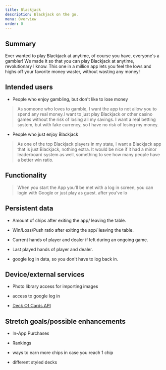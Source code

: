 ```yaml
---
title: Blackjack
description: Blackjack on the go.
menu: Overview
order: 0
---
```


## Summary

Ever wanted to play Blackjack at anytime, of course you have, everyone's a gambler! We made it so 
that you can play Blackjack at anytime, revolutionary I know. This one in a million app lets you 
feel the lows and highs off your favorite money waster, without wasting any money!

## Intended users

* People who enjoy gambling, but don't like to lose money
> As someone who loves to gamble, I want the app to not allow you to spend any real money.I want to
> just play Blackjack or other casino games without the risk of losing all my savings. I want a real
> betting system, but with fake currency, so I have no risk of losing my money.

* People who just enjoy Blackjack
> As one of the top Blackjack players in my state, I want a Blackjack app that is just Blackjack,
> nothing extra. It would be nice if it had a minor leaderboard system as well, something to see 
> how many people have a better win ratio.

## Functionality

> When you start the App you'll be met with a log in screen, you can login with Google or just play 
> as guest. after you've lo

## Persistent data

* Amount of chips after exiting the app/ leaving the table.

* Win/Loss/Push ratio after exiting the app/ leaving the table.

* Current hands of player and dealer if left during an ongoing game.

* Last played hands of player and dealer.

* google log in data, so you don't have to log back in.

## Device/external services

* Photo library access for importing images

* access to google log in

* [Deck Of Cards API](http://deckofcardsapi.com/)

## Stretch goals/possible enhancements 

* In-App Purchases

* Rankings

* ways to earn more chips in case you reach 1 chip

* different styled decks